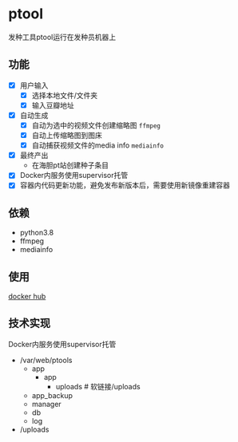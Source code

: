 # ptool
发种工具ptool运行在发种员机器上

## 功能
- [x] 用户输入
    - [x] 选择本地文件/文件夹
    - [x] 输入豆瓣地址
- [x] 自动生成
    - [x] 自动为选中的视频文件创建缩略图 `ffmpeg`
    - [x] 自动上传缩略图到图床
    - [x] 自动捕获视频文件的media info `mediainfo`
- [x] 最终产出
    - 在海胆pt站创建种子条目
- [x] Docker内服务使用supervisor托管
- [x] 容器内代码更新功能，避免发布新版本后，需要使用新镜像重建容器

## 依赖
- python3.8
- ffmpeg
- mediainfo

## 使用
[docker hub](https://hub.docker.com/r/blllicn/ptools)


## 技术实现
Docker内服务使用supervisor托管

- /var/web/ptools
  - app
    - app
      - uploads # 软链接/uploads
  - app_backup
  - manager
  - db 
  - log
- /uploads